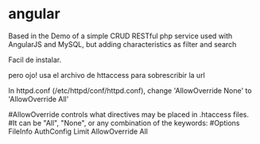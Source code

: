 # angular
Based in the Demo of a simple CRUD RESTful php service used with AngularJS and MySQL, but adding characteristics as filter and search

Facil de instalar.

pero ojo! usa el archivo de httaccess para sobrescribir la url

In httpd.conf (/etc/httpd/conf/httpd.conf), change 'AllowOverride None' to 'AllowOverride All'

#AllowOverride controls what directives may be placed in .htaccess files.
#It can be "All", "None", or any combination of the keywords:
#Options FileInfo AuthConfig Limit
AllowOverride All
